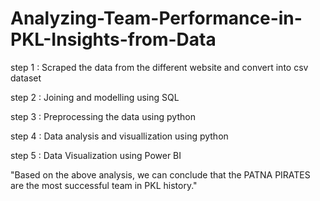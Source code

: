 # Analyzing-Team-Performance-in-PKL-Insights-from-Data

step 1 : Scraped the data from the different website and convert into csv dataset

step 2 : Joining and modelling using SQL

step 3 : Preprocessing the data using python

step 4 : Data analysis and visuallization using python

step 5 : Data Visualization using Power BI



"Based on the above analysis, we can conclude that the PATNA PIRATES are the most successful team in PKL history."
